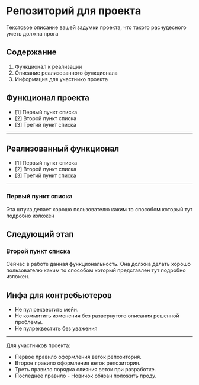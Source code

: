 # Репозиторий для проекта

Текстовое описание вашей задумки проекта, что такого расчудесного уметь должна прога

## Содержание

1. Функционал к реализации
2. Описание реализованного функционала
3. Информация для участнико проекта

## Функционал проекта

- [1] Первый пункт списка
- [2] Второй пункт списка
- [3] Третий пункт списка
---

## Реализованный функционал

- [1] Первый пункт списка
- [2] Второй пункт списка
- [3] Третий пункт списка
---

### Первый  пункт списка 

Эта штука делает хорошо пользователю каким то способом который тут подробно изложен

## Следующий этап

### Второй пункт списка

Сейчас в работе данная функциональность. Она должна делать хорошо пользователю каким то способом который представлен тут подробно изложен.

## Инфа для контребьютеров

- Не пул реквестить мейн.
- Не коммитить изменения без развернутого описания решенной проблемы.
- Не пулреквестить без уважения
---

Для участников проекта: 
- Первое правило оформления веток репозитория.
- Второе правило оформления веток репозитория.
- Треть правило порядка слияния веток при разработке.
- Последнее правило - Новичок обязан положить проду.




